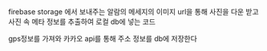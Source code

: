 firebase storage 에서 보내주는 알람의 메세지의 이미지 url을 통해
사진을 다운 받고 사진 속 메타 정보를 추출하여 로컬 db에 넣는 코드

gps정보를 가져와 카카오 api를 통해 주소 정보를 db에 저장한다